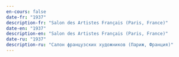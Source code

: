 ```yaml
---
en-cours: false
date-fr: "1937"
description-fr: "Salon des Artistes Français (Paris, France)"
date-en: "1937"
description-en: "Salon des Artistes Français (Paris, France)"
date-ru: "1937"
description-ru: "Салон французских художников (Париж, Франция)"
---
```

